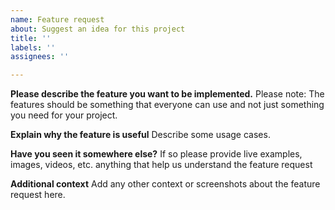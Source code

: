 ```yaml
---
name: Feature request
about: Suggest an idea for this project
title: ''
labels: ''
assignees: ''

---
```


**Please describe the feature you want to be implemented.**
Please note: The features should be something that everyone can use and not just something you need for your project. 

**Explain why the feature is useful**
Describe some usage cases.

**Have you seen it somewhere else?**
If so please provide live examples, images, videos, etc. anything that help us understand the feature request

**Additional context**
Add any other context or screenshots about the feature request here.
